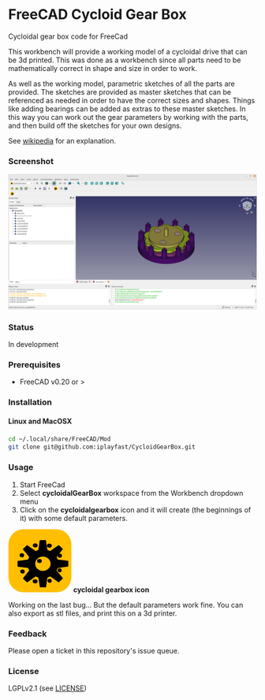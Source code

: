 # FreeCAD Cycloid Gear Box
Cycloidal gear box code for FreeCad

This workbench will provide a working model of a cycloidal drive that can be 3d printed. This was done as a workbench since all parts need to be mathematically correct in shape and size in order to work. 

As well as the working model, parametric sketches of all the parts are provided. The sketches are provided as master sketches that can be referenced as needed in order to have the correct sizes and shapes. Things like adding bearings can be added as extras to these master sketches.  In this way you can work out the gear parameters by working with the parts, and then build off the sketches for your own designs.

See [wikipedia](https://en.wikipedia.org/wiki/Cycloidal_drive) for an explanation.

### Screenshot
![Screen Shot](screenshot.png?raw=true "Screen Shot")

### Status
In development 

### Prerequisites
* FreeCAD v0.20 or >

### Installation

#### Linux and MacOSX

```bash
cd ~/.local/share/FreeCAD/Mod
git clone git@github.com:iplayfast/CycloidGearBox.git 
```

### Usage 

1. Start FreeCad
2. Select **cycloidalGearBox** workspace from the Workbench dropdown menu
3. Click on the **cycloidalgearbox** icon and it will create (the beginnings of it) with some default parameters.

![logo](icons/cycloidgearbox.svg) **cycloidal gearbox icon**

Working on the last bug... But the default parameters work fine. You can also export as stl files, and print this on a 3d printer.

### Feedback

Please open a ticket in this repository's issue queue.

### License
LGPLv2.1 (see [LICENSE](LICENSE))
